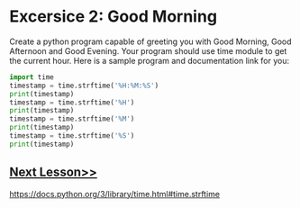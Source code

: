 # Excersice 2: Good Morning
Create a python program capable of greeting you with Good Morning, Good Afternoon and Good Evening. Your program should use time module to get the current hour. Here is a sample program and documentation link for you:
```python
import time
timestamp = time.strftime('%H:%M:%S')
print(timestamp)
timestamp = time.strftime('%H')
print(timestamp)
timestamp = time.strftime('%M')
print(timestamp)
timestamp = time.strftime('%S')
print(timestamp)
```
## [Next Lesson>>](https://replit.com/@codewithharry/04-Day4-Our-First-Program)
https://docs.python.org/3/library/time.html#time.strftime

